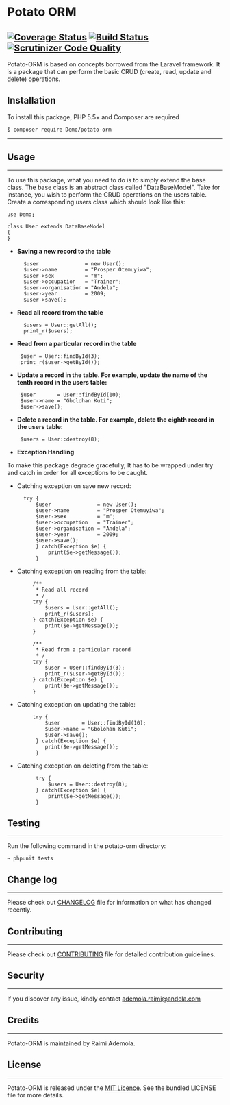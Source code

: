**Potato ORM**
================
[![Coverage Status](https://coveralls.io/repos/github/andela-araimi/potato-orm/badge.svg?branch=master)](https://coveralls.io/github/andela-araimi/potato-orm?branch=master) [![Build Status](https://travis-ci.org/andela-araimi/potato-orm.svg?branch=master)](https://travis-ci.org/andela-araimi/potato-orm) [![Scrutinizer Code Quality](https://scrutinizer-ci.com/g/andela-araimi/potato-orm/badges/quality-score.png?b=master)](https://scrutinizer-ci.com/g/andela-araimi/potato-orm/?branch=master)
----------
Potato-ORM is based on concepts borrowed from the Laravel framework. It is a package that can perform the basic CRUD (create, read, update and delete) operations.

**Installation**
-------
To install this package, PHP 5.5+ and Composer are required

  `$ composer require Demo/potato-orm`

----------
**Usage**
-----
----------
To use this package, what you need to do is to simply extend the base class. The base class is an abstract class called "DataBaseModel". Take for instance, you wish to perform the CRUD operations on the users table. Create a corresponding users class which should look like this:

    
    use Demo;
    
    class User extends DataBaseModel
    {
    }

 - **Saving a new record to the table**

         $user               = new User();
         $user->name         = "Prosper Otemuyiwa";
         $user->sex          = "m";   
         $user->occupation   = "Trainer";
         $user->organisation = "Andela";
         $user->year         = 2009;
         $user->save();  

 - **Read all record from the table**
 

         $users = User::getAll();
         print_r($users);

 - **Read from a particular record in the table**

        $user = User::findById(3);
        print_r($user->getById());


 - **Update a record in the table. For example, update the name of the tenth record in the users table:**
 
        $user       = User::findById(10);
        $user->name = "Gbolohan Kuti";
        $user->save();

 - **Delete a record in the table. For example, delete the eighth record in the users table:**
 

        $users = User::destroy(8);

 - **Exception Handling**

To make this package degrade gracefully, It has to be wrapped under try and catch in order for all exceptions to be caught. 

    
 - Catching exception on save new record:

           
         try {
             $user               = new User();
             $user->name         = "Prosper Otemuyiwa";
             $user->sex          = "m";   
             $user->occupation   = "Trainer";
             $user->organisation = "Andela";
             $user->year         = 2009;
             $user->save(); 
             } catch(Exception $e) {
                 print($e->getMessage());
             } 
   

 - Catching exception on reading from the table:

    
            /**
             * Read all record
             * / 
            try {
                $users = User::getAll();
                print_r($users);
            } catch(Exception $e) {
                print($e->getMessage());
            } 
            
            /**
             * Read from a particular record
             * / 
            try {
                $user = User::findById(3);
                print_r($user->getById());
            } catch(Exception $e) {
                print($e->getMessage());
            } 

 

 - Catching exception on updating the table:

            try {
                $user       = User::findById(10);
                $user->name = "Gbolohan Kuti";
                $user->save();
             } catch(Exception $e) {
                print($e->getMessage());
             } 

 - Catching exception on deleting from the table:
    
             try {
                 $users = User::destroy(8);
             } catch(Exception $e) {
                 print($e->getMessage());
             } 

**Testing**
-------
----------


Run the following command in the potato-orm directory:

    ~ phpunit tests


**Change log**
----------


----------


Please check out [CHANGELOG](https://github.com/andela-araimi/potato-orm/blob/master/CHANGELOG.md) file for information on what has changed recently.

**Contributing**
------------


----------


Please check out [CONTRIBUTING](https://github.com/andela-araimi/potato-orm/blob/master/CONTRIBUTING.md) file for detailed contribution guidelines.

**Security**
--------


----------
If you discover any issue, kindly contact ademola.raimi@andela.com

**Credits**
-------


----------


Potato-ORM is maintained by Raimi Ademola.

**License**
-------


----------


Potato-ORM is released under the [MIT Licence](https://github.com/andela-araimi/potato-orm/blob/master/LICENSE.md). See the bundled LICENSE file for more details.

